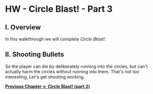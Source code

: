 # HW - Circle Blast! - Part 3

## I. Overview
In this walkthrough we will complete *Circle Blast!*.



## II. Shooting Bullets
So the player can die by deliberately running into the circles, but can't actually harm the circles without running into them. That's not too interesting, Let's get shooting working.


**[Previous Chapter <- Circle Blast! (part 2)](HW-circle-blast-2.md)**
